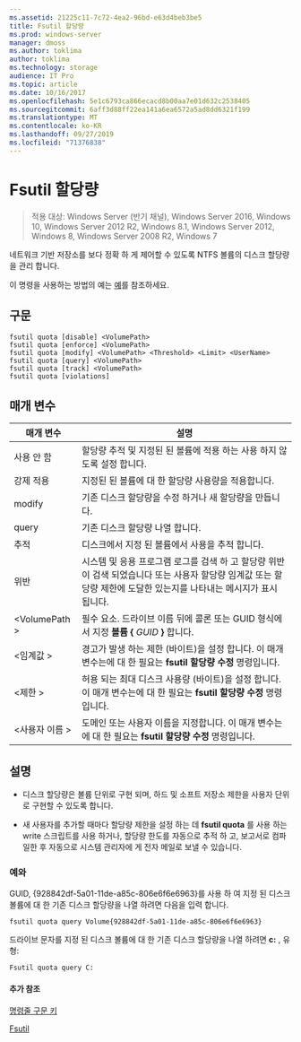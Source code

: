 ```yaml
---
ms.assetid: 21225c11-7c72-4ea2-96bd-e63d4beb3be5
title: Fsutil 할당량
ms.prod: windows-server
manager: dmoss
ms.author: toklima
author: toklima
ms.technology: storage
audience: IT Pro
ms.topic: article
ms.date: 10/16/2017
ms.openlocfilehash: 5e1c6793ca866ecacd8b00aa7e01d632c2538405
ms.sourcegitcommit: 6aff3d88ff22ea141a6ea6572a5ad8dd6321f199
ms.translationtype: MT
ms.contentlocale: ko-KR
ms.lasthandoff: 09/27/2019
ms.locfileid: "71376838"
---
```

# <a name="fsutil-quota"></a>Fsutil 할당량
>적용 대상: Windows Server (반기 채널), Windows Server 2016, Windows 10, Windows Server 2012 R2, Windows 8.1, Windows Server 2012, Windows 8, Windows Server 2008 R2, Windows 7

네트워크 기반 저장소를 보다 정확 하 게 제어할 수 있도록 NTFS 볼륨의 디스크 할당량을 관리 합니다.

이 명령을 사용하는 방법의 예는 [예](#BKMK_examples)를 참조하세요.

## <a name="syntax"></a>구문

```
fsutil quota [disable] <VolumePath>
fsutil quota [enforce] <VolumePath>
fsutil quota [modify] <VolumePath> <Threshold> <Limit> <UserName>
fsutil quota [query] <VolumePath>
fsutil quota [track] <VolumePath>
fsutil quota [violations]
```

## <a name="parameters"></a>매개 변수

|   매개 변수   |                                                                                    설명                                                                                    |
|---------------|-----------------------------------------------------------------------------------------------------------------------------------------------------------------------------------|
|    사용 안 함    |                                                         할당량 추적 및 지정된 된 볼륨에 적용 하는 사용 하지 않도록 설정 합니다.                                                          |
|    강제 적용    |                                                                   지정된 된 볼륨에 대 한 할당량 사용량을 적용합니다.                                                                   |
|    modify     |                                                              기존 디스크 할당량을 수정 하거나 새 할당량을 만듭니다.                                                              |
|     query     |                                                                            기존 디스크 할당량 나열 합니다.                                                                            |
|     추적     |                                                                    디스크에서 지정 된 볼륨에서 사용을 추적 합니다.                                                                     |
|  위반   | 시스템 및 응용 프로그램 로그를 검색 하 고 할당량 위반이 검색 되었습니다 또는 사용자 할당량 임계값 또는 할당량 제한에 도달한 있는지를 나타내는 메시지가 표시 됩니다. |
| \<VolumePath > |                                  필수 요소. 드라이브 이름 뒤에 콜론 또는 GUID 형식에서 지정 **볼륨 {** <em>GUID</em> **}** 합니다.                                  |
| \<임계값 >  |                            경고가 발생 하는 제한 (바이트)을 설정 합니다. 이 매개 변수는에 대 한 필요는 **fsutil 할당량 수정** 명령입니다.                            |
|   \<제한 >    |                                허용 되는 최대 디스크 사용량 (바이트)을 설정 합니다. 이 매개 변수는에 대 한 필요는 **fsutil 할당량 수정** 명령입니다.                                |
|  \<사용자 이름 >  |                                      도메인 또는 사용자 이름을 지정합니다. 이 매개 변수는에 대 한 필요는 **fsutil 할당량 수정** 명령입니다.                                       |

## <a name="remarks"></a>설명

-   디스크 할당량은 볼륨 단위로 구현 되며, 하드 및 소프트 저장소 제한을 사용자 단위로 구현할 수 있도록 합니다.

-   새 사용자를 추가할 때마다 할당량 제한을 설정 하는 데 **fsutil quota** 를 사용 하는 write 스크립트를 사용 하거나, 할당량 한도를 자동으로 추적 하 고, 보고서로 컴파일한 후 자동으로 시스템 관리자에 게 전자 메일로 보낼 수 있습니다.

### <a name="BKMK_examples"></a>예와
GUID, {928842df-5a01-11de-a85c-806e6f6e6963}를 사용 하 여 지정 된 디스크 볼륨에 대 한 기존 디스크 할당량을 나열 하려면 다음을 입력 합니다.

```
fsutil quota query Volume{928842df-5a01-11de-a85c-806e6f6e6963}
```

드라이브 문자를 지정 된 디스크 볼륨에 대 한 기존 디스크 할당량을 나열 하려면 **c:** , 유형:

```
Fsutil quota query C:
```

#### <a name="additional-references"></a>추가 참조
[명령줄 구문 키](Command-Line-Syntax-Key.md)

[Fsutil](Fsutil.md)


